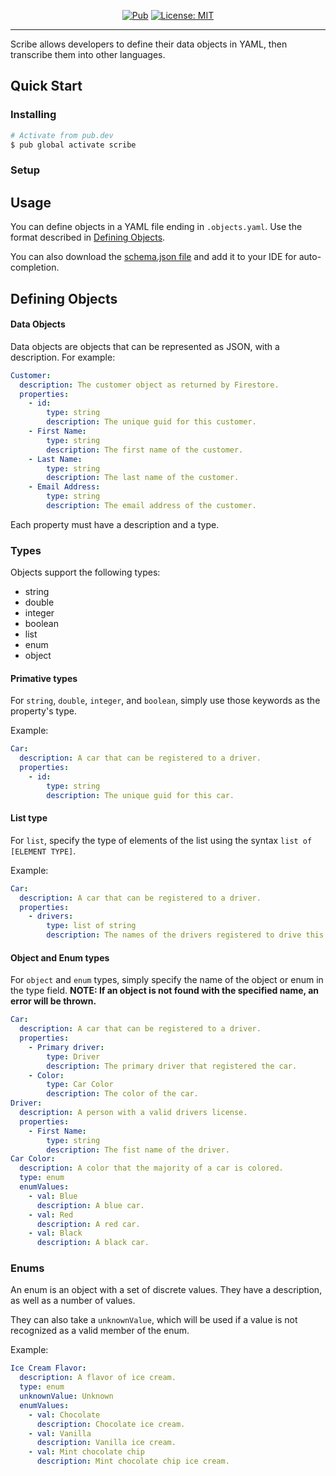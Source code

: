 <p align="center">
<a href="https://pub.dev/packages/scribe"><img src="https://img.shields.io/pub/v/scribe.svg" alt="Pub"></a>
<a href="https://opensource.org/licenses/MIT"><img src="https://img.shields.io/badge/license-MIT-purple.svg" alt="License: MIT"></a>
</p>

---

Scribe allows developers to define their data objects in YAML, then transcribe them into other languages.

## Quick Start

### Installing

```bash
# Activate from pub.dev
$ pub global activate scribe
```

### Setup

## Usage

You can define objects in a YAML file ending in `.objects.yaml`. Use the format described in [Defining Objects](#defining-objects).

You can also download the [schema.json file](https://github.com/mtwichel/scribe/schema.json) and add it to your IDE for auto-completion.

## Defining Objects

#### Data Objects

Data objects are objects that can be represented as JSON, with a description. For example:

```yaml
Customer:
  description: The customer object as returned by Firestore.
  properties:
    - id:
        type: string
        description: The unique guid for this customer.
    - First Name:
        type: string
        description: The first name of the customer.
    - Last Name:
        type: string
        description: The last name of the customer.
    - Email Address:
        type: string
        description: The email address of the customer.
```

Each property must have a description and a type.

### Types

Objects support the following types:

- string
- double
- integer
- boolean
- list
- enum
- object

#### Primative types

For `string`, `double`, `integer`, and `boolean`, simply use those keywords as the property's type.

Example:

```yaml
Car:
  description: A car that can be registered to a driver.
  properties:
    - id:
        type: string
        description: The unique guid for this car.
```

#### List type

For `list`, specify the type of elements of the list using the syntax `list of [ELEMENT TYPE]`.

Example:

```yaml
Car:
  description: A car that can be registered to a driver.
  properties:
    - drivers:
        type: list of string
        description: The names of the drivers registered to drive this car.
```

#### Object and Enum types

For `object` and `enum` types, simply specify the name of the object or enum in the type field. **NOTE: If an object is not found with the specified name, an error will be thrown.**

```yaml
Car:
  description: A car that can be registered to a driver.
  properties:
    - Primary driver:
        type: Driver
        description: The primary driver that registered the car.
    - Color:
        type: Car Color
        description: The color of the car.
Driver:
  description: A person with a valid drivers license.
  properties:
    - First Name:
        type: string
        description: The fist name of the driver.
Car Color:
  description: A color that the majority of a car is colored.
  type: enum
  enumValues:
    - val: Blue
      description: A blue car.
    - val: Red
      description: A red car.
    - val: Black
      description: A black car.
```

### Enums

An enum is an object with a set of discrete values. They have a description, as well as a number of values.

They can also take a `unknownValue`, which will be used if a value is not recognized as a valid member of the enum.

Example:

```yaml
Ice Cream Flavor:
  description: A flavor of ice cream.
  type: enum
  unknownValue: Unknown
  enumValues:
    - val: Chocolate
      description: Chocolate ice cream.
    - val: Vanilla
      description: Vanilla ice cream.
    - val: Mint chocolate chip
      description: Mint chocolate chip ice cream.
```
